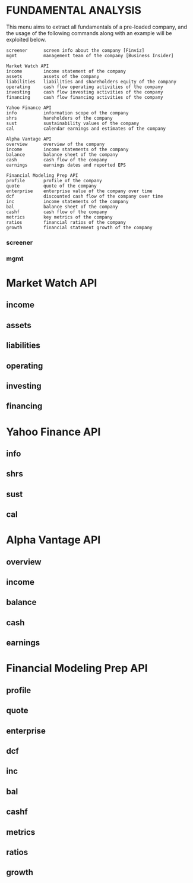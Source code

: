 # FUNDAMENTAL ANALYSIS

This menu aims to extract all fundamentals of a pre-loaded company, and the usage of the following commands along with an example will be exploited below.

```
screener      screen info about the company [Finviz]
mgmt          management team of the company [Business Insider]

Market Watch API
income        income statement of the company
assets        assets of the company
liabilities   liabilities and shareholders equity of the company
operating     cash flow operating activities of the company
investing     cash flow investing activities of the company
financing     cash flow financing activities of the company

Yahoo Finance API
info          information scope of the company
shrs          hareholders of the company
sust          sustainability values of the company
cal           calendar earnings and estimates of the company

Alpha Vantage API
overview      overview of the company
income        income statements of the company
balance       balance sheet of the company
cash          cash flow of the company
earnings      earnings dates and reported EPS

Financial Modeling Prep API
profile       profile of the company
quote         quote of the company
enterprise    enterprise value of the company over time
dcf           discounted cash flow of the company over time
inc           income statements of the company
bal           balance sheet of the company
cashf         cash flow of the company
metrics       key metrics of the company
ratios        financial ratios of the company
growth        financial statement growth of the company
```

### screener

### mgmt

# Market Watch API

## income

## assets

## liabilities

## operating

## investing

## financing


# Yahoo Finance API

## info

## shrs

## sust

## cal


# Alpha Vantage API

## overview

## income

## balance

## cash

## earnings


# Financial Modeling Prep API

## profile

## quote

## enterprise

## dcf

## inc

## bal

## cashf

## metrics

## ratios

## growth
